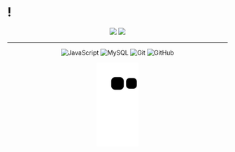 # !


<div align="center">
  <img height="180em" src="https://github-readme-stats.vercel.app/api?username=paivaas&show_icons=true&theme=nord&include_all_commits=true&count_private=true"/>
  <img height="180em" src="https://github-readme-stats.vercel.app/api/top-langs/?username=paivaas&layout=compact&langs_count=10&theme=nord"/>

  <!-- TEMAS: dark, radical, merko, gruvbox, tokyonight, onedark, cobalt, synthwave, highcontrast, dracula -->
</div>

  ---------
 
<div align="center">

![JavaScript](https://img.shields.io/badge/-JavaScript-black?style=flat-square&logo=javascript)
![MySQL](https://img.shields.io/badge/-MySQL-black?style=flat-square&logo=mysql)
![Git](https://img.shields.io/badge/-Git-black?style=flat-square&logo=git)
![GitHub](https://img.shields.io/badge/-GitHub-181717?style=flat-square&logo=github)

</div>
  
  
 
<div align="center">
   <img src="https://github.com/Paivaas/Paivaas/blob/output/github-contribution-grid-snake.svg">
</div>
